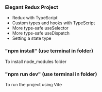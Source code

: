 ### Elegant Redux Project

* Redux with TypeScript
* Custom types and hooks with TypeScript
* More type-safe useSelector
* More type-safe useDispatch
* Setting a state type


### "npm install" (use terminal in folder)

To install node_modules folder 

### "npm run dev" (use terminal in folder)
To run the project using Vite